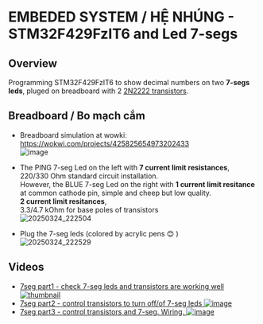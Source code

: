 # EMBEDED SYSTEM / HỆ NHÚNG - STM32F429FzIT6 and Led 7-segs

## Overview
 
 Programming STM32F429FzIT6 to show decimal numbers on two __7-segs leds__, pluged on breadboard with 2 [2N2222 transistors](https://dientusangtaovn.com/transistor-2n2222/).

## Breadboard / Bo mạch cắm
 - Breadboard simulation at wowki: <https://wokwi.com/projects/425825654973202433> \
   ![image](https://github.com/user-attachments/assets/5f309d16-095a-4314-b1c5-67085fe5acda)

 - The PING 7-seg Led on the left with __7 current limit resistances__, 220/330 Ohm standard circuit installation.\
   However, the BLUE 7-seg Led on the right with __1 current limit resitance__ at common cathode pin, simple and cheep but low quality.\
   __2 current limit resitances__, \
   3.3/4.7 kOhm for base poles of transistors\
   ![20250324_222504](https://github.com/user-attachments/assets/a970e2e3-84eb-4c42-8636-3df4dc3e19e1)
 - Plug the 7-seg leds (colored by acrylic pens :blush: )\
   ![20250324_222529](https://github.com/user-attachments/assets/9dcc6426-4fe6-4c28-b373-83598ce267c0)

## Videos
 - [7seg part1 - check 7-seg leds and transistors are working well ![thumbnail](https://github.com/user-attachments/assets/1c4b962a-4a9f-480f-b005-41f3c8af5352)](https://youtu.be/sPcrocyuKak)
 - [7seg part2 - control transistors to turn off/of 7-seg leds ![image](https://github.com/user-attachments/assets/64c19325-b07b-42d6-a7a7-1709efcb3bc8)](https://youtu.be/DgbDV2A6jI0)
 - [7seg part3 - control transistors and 7-seg. Wiring. ![image](https://github.com/user-attachments/assets/e7591208-1476-4d9c-ad2c-b342bbeed2c0)](https://youtu.be/NmXTEj0gcd8)
